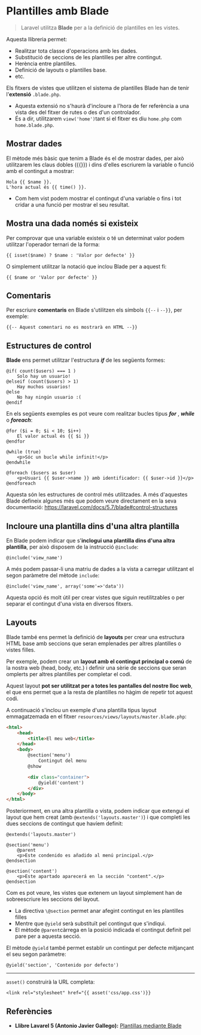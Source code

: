 # Plantilles amb Blade

> Laravel utilitza **Blade** per a la definició de plantilles en les vistes. 

Aquesta llibreria permet:
  * Realitzar tota classe d'operacions amb les dades.
  * Substitució de seccions de les plantilles per altre contingut.
  * Herència entre plantilles.
  * Definició de layouts o plantilles base.
  * etc.

Els fitxers de vistes que utilitzen el sistema de plantilles Blade han de tenir l'**extensió** `.blade.php`. 
* Aquesta extensió no s'haurà d'incloure a l'hora de fer referència a una vista des del fitxer de rutes o des d'un controlador. 
* És a dir, utilitzarem `view('home')`tant si el fitxer es diu `home.php` com `home.blade.php`.

## Mostrar dades

El mètode més bàsic que tenim a Blade és el de mostrar dades, per això utilitzarem les claus dobles ({{}}) i dins d'elles escriurem la variable o funció amb el contingut a mostrar:

```
Hola {{ $name }}.
L'hora actual és {{ time() }}.
```

* Com hem vist podem mostrar el contingut d'una variable o fins i tot cridar a una funció per mostrar el seu resultat. 

## Mostra una dada només si existeix

Per comprovar que una variable existeix o té un determinat valor podem utilitzar l'operador ternari de la forma:

`{{ isset($name) ? $name : 'Valor por defecte' }}`

O simplement utilitzar la notació que inclou Blade per a aquest fi:

`{{ $name or 'Valor por defecte' }}`

## Comentaris

Per escriure **comentaris** en Blade s'utilitzen els símbols `{{--` i `--}}`, per exemple:

`{{-- Aquest comentari no es mostrarà en HTML --}}`

## Estructures de control

**Blade** ens permet utilitzar l'estructura **_if_** de les següents formes:

``` 
@if( count($users) === 1 )
    Solo hay un usuario!
@elseif (count($users) > 1)
    Hay muchos usuarios!
@else
    No hay ningún usuario :(
@endif
``` 

En els següents exemples es pot veure com realitzar bucles tipus **_for_** , **_while_** o **_foreach_**:

``` 
@for ($i = 0; $i < 10; $i++)
    El valor actual és {{ $i }}
@endfor

@while (true)
    <p>Sóc un bucle while infinit!</p>
@endwhile

@foreach ($users as $user)
    <p>Usuari {{ $user->name }} amb identificador: {{ $user->id }}</p>
@endforeach
``` 

Aquesta són les estructures de control més utilitzades. A més d'aquestes Blade defineix algunes més que podem veure directament en la seva documentació: https://laravel.com/docs/5.7/blade#control-structures

## Incloure una plantilla dins d'una altra plantilla

En Blade podem indicar que s'**inclogui una plantilla dins d'una altra plantilla**, per això disposem de la instrucció `@include`:

`@include('view_name')`

A més podem passar-li una matriu de dades a la vista a carregar utilitzant el segon paràmetre del mètode `include`:

`@include('view_name', array('some'=>'data'))`

Aquesta opció és molt útil per crear vistes que siguin reutilitzables o per separar el contingut d'una vista en diversos fitxers.

## Layouts

Blade també ens permet la definició de **layouts** per crear una estructura HTML base amb seccions que seran emplenades per altres plantilles o vistes filles. 

Per exemple, podem crear un **layout amb el contingut principal o comú** de la nostra web (head, body, etc.) i definir una sèrie de seccions que seran omplerts per altres plantilles per completar el codi. 

Aquest layout **pot ser utilitzat per a totes les pantalles del nostre lloc web**, el que ens permet que a la resta de plantilles no hàgim de repetir tot aquest codi.

A continuació s'inclou un exemple d'una plantilla tipus layout emmagatzemada en el fitxer `resources/views/layouts/master.blade.php`:

```html
<html>
    <head>
        <title>El meu web</title>
    </head>
    <body>
        @section('menu')
            Contingut del menu
        @show

        <div class="container">
            @yield('content')
        </div>
    </body>
</html>
``` 

Posteriorment, en una altra plantilla o vista, podem indicar que extengui el layout que hem creat (amb `@extends('layouts.master')`) i que completi les dues seccions de contingut que havíem definit:

``` 
@extends('layouts.master')

@section('menu')
    @parent
    <p>Este condenido es añadido al menú principal.</p>
@endsection

@section('content')
    <p>Este apartado aparecerá en la sección "content".</p>
@endsection
``` 

Com es pot veure, les vistes que extenem un layout simplement han de sobreescriure les seccions del layout. 

* La directiva `\@section` permet anar afegint contingut en les plantilles filles
* Mentre que `@yield` serà substituït pel contingut que s'indiqui. 
* El mètode `@parent`càrrega en la posició indicada el contingut definit pel pare per a aquesta secció.

El mètode `@yield` també permet establir un contingut per defecte mitjançant el seu segon paràmetre:

`@yield('section', 'Contenido por defecto')`


---
`asset()` construirà la URL completa:

`<link rel="stylesheet" href="{{ asset('css/app.css')}}`


## Referències

* **Llibre Lavarel 5 (Antonio Javier Gallego):** [Plantillas mediante Blade](https://ajgallego.gitbooks.io/laravel-5/content/capitulo_1_plantillas.html)


